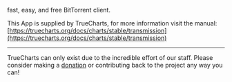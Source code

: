 fast, easy, and free BitTorrent client.

This App is supplied by TrueCharts, for more information visit the manual: [https://truecharts.org/docs/charts/stable/transmission](https://truecharts.org/docs/charts/stable/transmission)

---

TrueCharts can only exist due to the incredible effort of our staff.
Please consider making a [donation](https://truecharts.org/docs/about/sponsor) or contributing back to the project any way you can!
